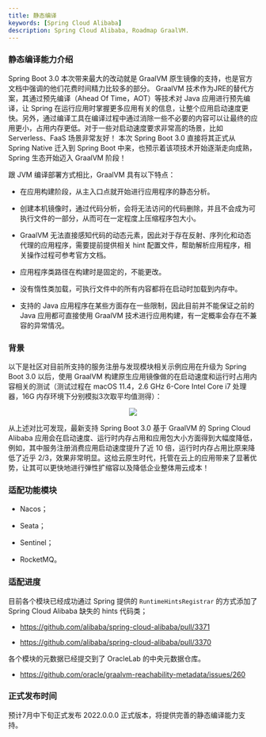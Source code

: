 ```yaml
---
title: 静态编译
keywords: [Spring Cloud Alibaba]
description: Spring Cloud Alibaba, Roadmap GraalVM.
---
```


### 静态编译能力介绍

Spring Boot 3.0 本次带来最大的改动就是 GraalVM 原生镜像的支持，也是官方文档中强调的他们花费时间精力比较多的部分。 GraalVM 技术作为JRE的替代方案，其通过预先编译（Ahead Of Time，AOT）等技术对 Java 应用进行预先编译，让 Spring 在运行应用时掌握更多应用有关的信息，让整个应用启动速度更快。另外，通过编译工具在编译过程中通过消除一些不必要的内容可以让最终的应用更小，占用内存更低。对于一些对启动速度要求非常高的场景，比如 Serverless、FaaS 场景非常友好！ 本次 Spring Boot 3.0 直接将其正式从 Spring Native 迁入到 Spring Boot 中来，也预示着该项技术开始逐渐走向成熟，Spring 生态开始迈入 GraalVM 阶段！

跟 JVM 编译部署方式相比，GraalVM 具有以下特点：

- 在应用构建阶段，从主入口点就开始进行应用程序的静态分析。

- 创建本机镜像时，通过代码分析，会将无法访问的代码删除，并且不会成为可执行文件的一部分，从而可在一定程度上压缩程序包大小。

- GraalVM 无法直接感知代码的动态元素，因此对于存在反射、序列化和动态代理的应用程序，需要提前提供相关 hint 配置文件，帮助解析应用程序，相关操作过程可参考官方文档。

- 应用程序类路径在构建时是固定的，不能更改。

- 没有惰性类加载，可执行文件中的所有内容都将在启动时加载到内存中。

- 支持的 Java 应用程序在某些方面存在一些限制，因此目前并不能保证之前的 Java 应用都可直接使用 GraalVM 技术进行应用构建，有一定概率会存在不兼容的异常情况。

### 背景

以下是社区对目前所支持的服务注册与发现模块相关示例应用在升级为 Spring Boot 3.0 以后，使用 GraalVM 构建原生应用镜像做的在启动速度和运行时占用内容相关的测试（测试过程在 macOS 11.4，2.6 GHz 6-Core Intel Core i7 处理器，16G 内存环境下分别模拟3次取平均值测得）：

<p align="center">
<img src="https://sca-storage.oss-cn-hangzhou.aliyuncs.com/website/graalvm_performance.jpg" />
</p>

从上述对比可发现，最新支持 Spring Boot 3.0 基于 GraalVM 的 Spring Cloud Alibaba 应用会在启动速度、运行时内存占用和应用包大小方面得到大幅度降低，例如，其中服务注册消费应用启动速度提升了近 10 倍，运行时内存占用比原来降低了近乎 2/3，效果非常明显。这给云原生时代，托管在云上的应用带来了显著优势，让其可以更快地进行弹性扩缩容以及降低企业整体用云成本！

### 适配功能模块 

- Nacos；

- Seata；

- Sentinel；

- RocketMQ。

### 适配进度   

目前各个模块已经成功通过 Spring 提供的 `RuntimeHintsRegistrar` 的方式添加了 Spring Cloud Alibaba 缺失的 hints 代码类；

- https://github.com/alibaba/spring-cloud-alibaba/pull/3371

- https://github.com/alibaba/spring-cloud-alibaba/pull/3370

各个模块的元数据已经提交到了 OracleLab 的中央元数据仓库。

- https://github.com/oracle/graalvm-reachability-metadata/issues/260

### 正式发布时间 

预计7月中下旬正式发布 2022.0.0.0 正式版本，将提供完善的静态编译能力支持。
